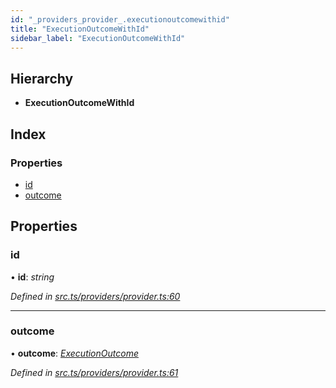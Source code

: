 ```yaml
---
id: "_providers_provider_.executionoutcomewithid"
title: "ExecutionOutcomeWithId"
sidebar_label: "ExecutionOutcomeWithId"
---
```


## Hierarchy

* **ExecutionOutcomeWithId**

## Index

### Properties

* [id](_providers_provider_.executionoutcomewithid.md#id)
* [outcome](_providers_provider_.executionoutcomewithid.md#outcome)

## Properties

###  id

• **id**: *string*

*Defined in [src.ts/providers/provider.ts:60](https://github.com/nearprotocol/nearlib/blob/36a8ddc/src.ts/providers/provider.ts#L60)*

___

###  outcome

• **outcome**: *[ExecutionOutcome](_providers_provider_.executionoutcome.md)*

*Defined in [src.ts/providers/provider.ts:61](https://github.com/nearprotocol/nearlib/blob/36a8ddc/src.ts/providers/provider.ts#L61)*
